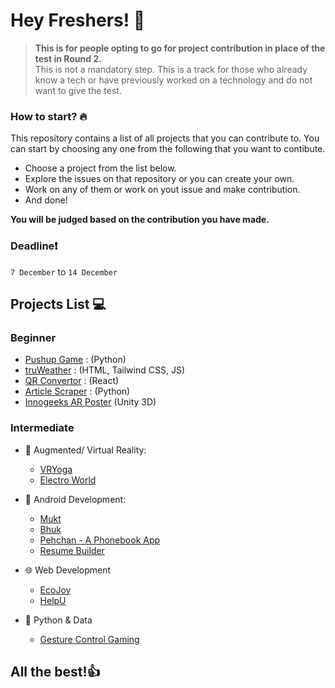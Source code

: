 # Hey Freshers! 👋

>**This is for people opting to go for project contribution in place of the test in Round 2.**<br>
>This is not a mandatory step. This is a track for those who already know a tech or have previously worked on a technology and do not want to give the test.

### How to start? 🔥
This repository contains a list of all projects that you can contribute to.
You can start by choosing any one from the following that you want to contibute.

- Choose a project from the list below.
- Explore the issues on that repository or you can create your own.
- Work on any of them or work on yout issue and make contribution.
- And done!

**You will be judged based on the contribution you have made.**

### **Deadline**❗

`7 December` to `14 December`

## Projects List 💻

### **Beginner**

- [Pushup Game](https://github.com/visheshks04/pushup-pong) : (Python)
- [truWeather](https://github.com/1010varun/weather-app) : (HTML, Tailwind CSS, JS)
- [QR Convertor](https://github.com/1010varun/qr-convertor) : (React)
- [Article Scraper](https://github.com/visheshks04/article-scraper) : (Python)
- [Innogeeks AR Poster](https://github.com/devAyushDubey/ARPoster2021_Innogeeks) (Unity 3D)


### **Intermediate**

- 🥽 Augmented/ Virtual Reality:
  - [VRYoga](https://github.com/devAyushDubey/VRYoga)
  - [Electro World](https://github.com/Anupam1603/ElectroWorld)
 
- 📱 Android Development:
  - [Mukt](https://github.com/devAyushDubey/Mukt)
  - [Bhuk](https://github.com/soumenkp2/SocioWelfare-Bhuk)
  - [Pehchan - A Phonebook App](https://github.com/soumenkp2/Pehchaan)
  - [Resume Builder](https://github.com/soumenkp2/resume_builder)
 
- 🌐 Web Development
  - [EcoJoy](https://github.com/RyanWalker277/EcoJoy)
  - [HelpU](https://github.com/RyanWalker277/HelpU)
 
- 🐍 Python & Data
  - [Gesture Control Gaming](https://github.com/ambuj-1211/Gesture-Controlled-Game)


## All the best!👍
